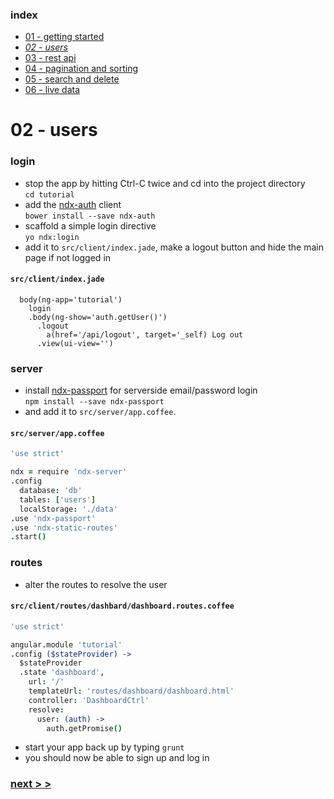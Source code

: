 ### index
- [01 - getting started](https://ndxbxrme.github.io/ndx-framework/docs/tutorial/01_getting_started)
- _[02 - users](https://ndxbxrme.github.io/ndx-framework/docs/tutorial/02_users)_
- [03 - rest api](https://ndxbxrme.github.io/ndx-framework/docs/tutorial/03_restapi)
- [04 - pagination and sorting](https://ndxbxrme.github.io/ndx-framework/docs/tutorial/04_paging_and_sorting)
- [05 - search and delete](https://ndxbxrme.github.io/ndx-framework/docs/tutorial/05_search_and_delete)
- [06 - live data](https://ndxbxrme.github.io/ndx-framework/docs/tutorial/06_live_data)

# 02 - users
### login
- stop the app by hitting Ctrl-C twice and cd into the project directory  
`cd tutorial`  
- add the [ndx-auth](https://github.com/ndxbxrme/ndx-auth-client) client  
`bower install --save ndx-auth`  
- scaffold a simple login directive  
`yo ndx:login`  
- add it to `src/client/index.jade`, make a logout button and hide the main page if not logged in  

#### `src/client/index.jade`
```jade
  body(ng-app='tutorial')
    login
    .body(ng-show='auth.getUser()')
      .logout
        a(href='/api/logout', target='_self) Log out
      .view(ui-view='')
```

### server
- install [ndx-passport](https://github.com/ndxbxrme/ndx-passport) for serverside email/password login  
`npm install --save ndx-passport`  
- and add it to `src/server/app.coffee`.  

#### `src/server/app.coffee`
```coffeescript
'use strict'

ndx = require 'ndx-server'
.config
  database: 'db'
  tables: ['users']
  localStorage: './data'
.use 'ndx-passport'
.use 'ndx-static-routes'
.start()
```

### routes
- alter the routes to resolve the user  

#### `src/client/routes/dashbard/dashboard.routes.coffee`  

```coffeescript
'use strict'

angular.module 'tutorial'
.config ($stateProvider) ->
  $stateProvider
  .state 'dashboard',
    url: '/'
    templateUrl: 'routes/dashboard/dashboard.html'
    controller: 'DashboardCtrl'
    resolve:
      user: (auth) ->
        auth.getPromise()
```

- start your app back up by typing `grunt`
- you should now be able to sign up and log in

### [next > >](https://ndxbxrme.github.io/ndx-framework/docs/tutorial/03_restapi)
